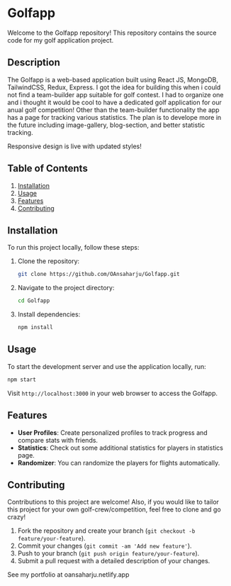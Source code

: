# Golfapp

Welcome to the Golfapp repository! This repository contains the source code for my golf application project.

## Description

The Golfapp is a web-based application built using React JS, MongoDB, TailwindCSS, Redux, Express. I got the idea for building this when i could not find a team-builder app suitable for golf contest. I had to organize one 
and i thought it would be cool to have a dedicated golf application for our anual golf competition! Other than the team-builder functionality the app has a page for tracking various statistics.
The plan is to develope more in the future including image-gallery, blog-section, and better statistic tracking. 

Responsive design is live with updated styles!

## Table of Contents

1. [Installation](#installation)
2. [Usage](#usage)
3. [Features](#features)
4. [Contributing](#contributing)

## Installation

To run this project locally, follow these steps:

1. Clone the repository:

   ```bash
   git clone https://github.com/OAnsaharju/Golfapp.git
   ```

2. Navigate to the project directory:

   ```bash
   cd Golfapp
   ```

3. Install dependencies:

   ```bash
   npm install
   ```

## Usage

To start the development server and use the application locally, run:

```bash
npm start
```

Visit `http://localhost:3000` in your web browser to access the Golfapp.

## Features

- **User Profiles**: Create personalized profiles to track progress and compare stats with friends.
- **Statistics**: Check out some additional statistics for players in statistics page.
- **Randomizer**: You can randomize the players for flights automatically.


## Contributing

Contributions to this project are welcome! Also, if you would like to tailor this project for your own golf-crew/competition, feel free to clone and go crazy!

1. Fork the repository and create your branch (`git checkout -b feature/your-feature`).
2. Commit your changes (`git commit -am 'Add new feature'`).
3. Push to your branch (`git push origin feature/your-feature`).
4. Submit a pull request with a detailed description of your changes.


See my portfolio at oansaharju.netlify.app
